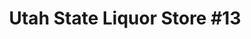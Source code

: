 ---
title: "Utah State Liquor Store #13"
url: /salt-lake-city/utah-state-liquor-store-13/
shop: alcohol
---